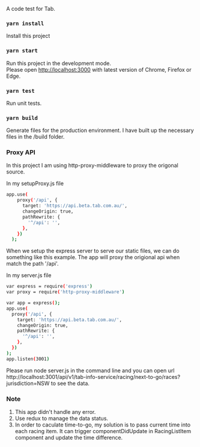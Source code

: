 A code test for Tab.

### `yarn install`

Install this project

### `yarn start`

Run this project in the development mode.<br>
Please open [http://localhost:3000](http://localhost:3000) with latest version of Chrome, Firefox or Edge.


### `yarn test`
Run unit tests.


### `yarn build`
Generate files for the production environment. I have built up the necessary files in the /build folder.

### Proxy API
In this project I am using http-proxy-middleware to proxy the origonal source. 

In my setupProxy.js file
```sh
app.use(
    proxy('/api', {
      target: 'https://api.beta.tab.com.au/',
      changeOrigin: true,
      pathRewrite: {
        '^/api': '',
      },
    })
  );
```

When we setup the express server to serve our static files, we can do something like this example.
The app will proxy the origional api when match the path '/api'.

In my server.js file
```sh
var express = require('express')
var proxy = require('http-proxy-middleware')

var app = express();
app.use(
  proxy('/api', {
    target: 'https://api.beta.tab.com.au/',
    changeOrigin: true,
    pathRewrite: {
      '^/api': '',
    },
  })
);
app.listen(3001)

```
Please run node server.js in the command line and you can open url http://localhost:3001/api/v1/tab-info-service/racing/next-to-go/races?jurisdiction=NSW to see the data.


### Note
1. This app didn't handle any error.
2. Use redux to manage the data status.
3. In order to caculate time-to-go, my solution is to pass current time into each racing item. It can trigger componentDidUpdate in RacingListItem component and update the time difference.



